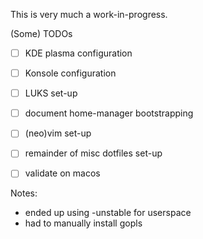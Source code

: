 This is very much a work-in-progress.

(Some) TODOs

- [ ] KDE plasma configuration
- [ ] Konsole configuration
- [ ] LUKS set-up
- [ ] document home-manager bootstrapping
- [ ] (neo)vim set-up
- [ ] remainder of misc dotfiles set-up
- [ ] validate on macos


Notes:
- ended up using -unstable for userspace
- had to manually install gopls
